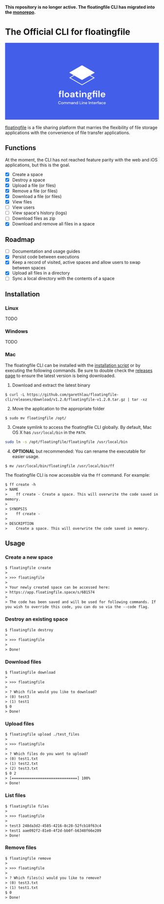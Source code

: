 **This repository is no longer active. The floatingfile CLI has migrated into the [monorepo](https://github.com/garethlau/floatingfile).**

# The Official CLI for floatingfile

![](/.github/assets/banner.jpg)

[floatingfile](https://floatingfile.space) is a file sharing platform that marries the flexibility of file storage applications with the convenience of file transfer applications.

## Functions

At the moment, the CLI has not reached feature parity with the web and iOS applications, but this is the goal.

- [x] Create a space
- [x] Destroy a space
- [x] Upload a file (or files)
- [x] Remove a file (or files)
- [x] Download a file (or files)
- [x] View files
- [ ] View users
- [ ] View space's history (logs)
- [ ] Download files as zip
- [x] Download and remove all files in a space

## Roadmap

- [ ] Documentation and usage guides
- [x] Persist code between executions
- [x] Keep a record of visited, active spaces and allow users to swap between spaces
- [x] Upload all files in a directory
- [ ] Sync a local directory with the contents of a space

## Installation

### Linux

TODO

### Windows

TODO

### Mac

The floatingfile CLI can be installed with the [installation script](/scripts/install.sh) or by executing the following commands. Be sure to double check the [releases page](https://github.com/garethlau/floatingfile-cli/releases) to ensure the latest version is being downloaded.

1. Download and extract the latest binary

```
$ curl -L https://github.com/garethlau/floatingfile-cli/releases/download/v1.2.0/floatingfile-v1.2.0.tar.gz | tar -xz
```

2. Move the application to the appropriate folder

```
$ sudo mv floatingfile /opt/
```

3. Create symlink to access the floatingfile CLI globally. By default, Mac OS X has `/usr/local/bin` in the `PATH`.

```bash
sudo ln -s /opt/floatingfile/floatingfile /usr/local/bin
```

4. **OPTIONAL** but recommended: You can rename the executable for easier usage.

```
$ mv /usr/local/bin/floatingfile /usr/local/bin/ff
```

The floatingfile CLI is now accessible via the `ff` command. For example:

```
$ ff create -h
> NAME
>    ff create - Create a space. This will overwrite the code saved in memory.
>
> SYNOPSIS
>    ff create -
>
> DESCRIPTION
>    Create a space. This will overwrite the code saved in memory.
```

## Usage

### Create a new space

```
$ floatingfile create
>
> >>> floatingfile
>
> Your newly created space can be accessed here:
> https://app.floatingfile.space/s/6B1574
>
> The code has been saved and will be used for following commands. If you wish to override this code, you can do so via the --code flag.
```

### Destroy an existing space

```
$ floatingfile destroy
>
> >>> floatingfile
>
> Done!
```

### Download files

```
$ floatingfile download
>
> >>> floatingfile
>
> ? Which file would you like to download?
> (0) test3
> (1) test1
$ 0
> Done!
```

### Upload files

```
$ floatingfile upload ./test_files
>
> >>> floatingfile
>
> ? Which files do you want to upload?
> (0) test1.txt
> (1) test2.txt
> (2) test3.txt
$ 0 2
> [==============================] 100%
> Done!
```

### List files

```
$ floatingfile files
>
> >>> floatingfile
>
> test3 248da3d2-4585-4216-8c28-52fcb18f63c4
> test1 aae092f2-81e0-4f2d-bb0f-b6348f66e209
> Done!
```

### Remove files

```
$ floatingfile remove
>
> >>> floatingfile
>
> ? Which files(s) would you like to remove?
> (0) test3.txt
> (1) test1.txt
$ 0
> Done!
```
